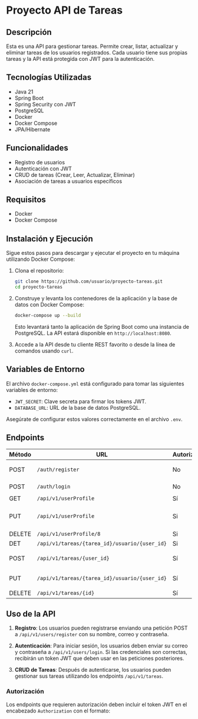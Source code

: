 # Proyecto API de Tareas

## Descripción

Esta es una API para gestionar tareas. Permite crear, listar, actualizar y eliminar tareas de los usuarios registrados. Cada usuario tiene sus propias tareas y la API está protegida con JWT para la autenticación.

## Tecnologías Utilizadas

- Java 21
- Spring Boot
- Spring Security con JWT
- PostgreSQL
- Docker
- Docker Compose
- JPA/Hibernate

## Funcionalidades

- Registro de usuarios
- Autenticación con JWT
- CRUD de tareas (Crear, Leer, Actualizar, Eliminar)
- Asociación de tareas a usuarios específicos

## Requisitos

- Docker
- Docker Compose

## Instalación y Ejecución

Sigue estos pasos para descargar y ejecutar el proyecto en tu máquina utilizando Docker Compose:

1. Clona el repositorio:

    ```bash
    git clone https://github.com/usuario/proyecto-tareas.git
    cd proyecto-tareas
    ```

2. Construye y levanta los contenedores de la aplicación y la base de datos con Docker Compose:

    ```bash
    docker-compose up --build
    ```

   Esto levantará tanto la aplicación de Spring Boot como una instancia de PostgreSQL. La API estará disponible en `http://localhost:8080`.

3. Accede a la API desde tu cliente REST favorito o desde la línea de comandos usando `curl`.

## Variables de Entorno

El archivo `docker-compose.yml` está configurado para tomar las siguientes variables de entorno:

- `JWT_SECRET`: Clave secreta para firmar los tokens JWT.
- `DATABASE_URL`: URL de la base de datos PostgreSQL.
  
Asegúrate de configurar estos valores correctamente en el archivo `.env`.

## Endpoints

| Método | URL                                          | Autorización | Body (JSON)                               |
|--------|----------------------------------------------|--------------|-------------------------------------------|
| POST   | `/auth/register`                             | No           | `{ "name": "John", "email": "john@mail.com", "password": "123456" }` |
| POST   | `/auth/login`                                | No           | `{ "name": "john", "password": "123456" }`                           |
| GET    | `/api/v1/userProfile`                        | Sí           | -                                                                    |
| PUT    | `/api/v1/userProfile`                        | Si           | `{   "id": 402,  "name": "johnEdit","email": "jonh@gmail.com","password": "123"}`
| DELETE | `/api/v1/userProfile/8`                      | Si           |                                                                      | 
| DET    | `/api/v1/tareas/{tarea_id}/usuario/{user_id}`| Si           |                                                                      |
| POST   | `/api/v1/tareas/{user_id}`| Sí               | `{ "descripcion": "Nueva tarea", "estado": "PENDIENTE" }`                           |
| PUT    | `/api/v1/tareas/{tarea_id}/usuario/{user_id}`| Sí           | `{ "descripcion": "Tarea actualizada", "estado": "COMPLETADA" }`     |
| DELETE | `/api/v1/tareas/{id}`                        | Sí           | -                                                                    |

## Uso de la API

1. **Registro**: Los usuarios pueden registrarse enviando una petición POST a `/api/v1/users/register` con su nombre, correo y contraseña.
   
2. **Autenticación**: Para iniciar sesión, los usuarios deben enviar su correo y contraseña a `/api/v1/users/login`. Si las credenciales son correctas, recibirán un token JWT que deben usar en las peticiones posteriores.

3. **CRUD de Tareas**: Después de autenticarse, los usuarios pueden gestionar sus tareas utilizando los endpoints `/api/v1/tareas`.

### Autorización

Los endpoints que requieren autorización deben incluir el token JWT en el encabezado `Authorization` con el formato:

